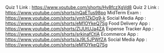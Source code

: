 Quiz 1 Link : https://www.youtube.com/shorts/Hy8fczXgVd8
Quiz 2 Link : https://www.youtube.com/shorts/nQaETus98po
MidTerm Exam : https://www.youtube.com/shorts/ymh1ZkDg9-k
Social Media App : https://www.youtube.com/shorts/eM1OYkeQ7Sg
Food Delivery App : https://www.youtube.com/shorts/ZIJUtUJa4ZA
Expense Tracker App : https://www.youtube.com/shorts/srkjnafCtIA
Ecommerce App : https://www.youtube.com/shorts/aJ9L5JPWfZA
Social Media App : https://www.youtube.com/shorts/eM1OYkeQ7Sg
